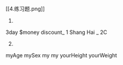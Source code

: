[[4.练习题.png]]

1.
3day
$money
discount_ 1
Shang Hai
_ 2C

2.
myAge
mySex
my
my
yourHeight
yourWeight